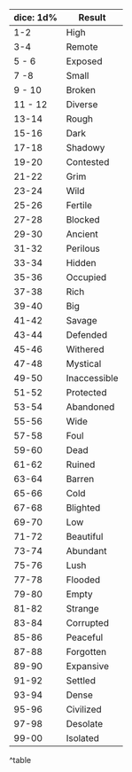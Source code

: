 | dice: 1d%    | Result        |
|---------|--------------|
| 1-2     | High         |
| 3-4     | Remote       |
| 5 - 6   | Exposed      |
| 7 -8    | Small        |
| 9 - 10  | Broken       |
| 11 - 12 | Diverse      |
| 13-14   | Rough        |
| 15-16   | Dark         |
| 17-18   | Shadowy      |
| 19-20   | Contested    |
| 21-22   | Grim         |
| 23-24   | Wild         |
| 25-26   | Fertile      |
| 27-28   | Blocked      |
| 29-30   | Ancient      |
| 31-32   | Perilous     |
| 33-34   | Hidden       |
| 35-36   | Occupied     |
| 37-38   | Rich         |
| 39-40   | Big          |
| 41-42   | Savage       |
| 43-44   | Defended     |
| 45-46   | Withered     |
| 47-48   | Mystical     |
| 49-50   | Inaccessible |
| 51-52   | Protected    |
| 53-54   | Abandoned    |
| 55-56   | Wide         |
| 57-58   | Foul         |
| 59-60   | Dead         |
| 61-62   | Ruined       |
| 63-64   | Barren       |
| 65-66   | Cold         |
| 67-68   | Blighted     |
| 69-70   | Low          |
| 71-72   | Beautiful    |
| 73-74   | Abundant     |
| 75-76   | Lush         |
| 77-78   | Flooded      |
| 79-80   | Empty        |
| 81-82   | Strange      |
| 83-84   | Corrupted    |
| 85-86   | Peaceful     |
| 87-88   | Forgotten    |
| 89-90   | Expansive    |
| 91-92   | Settled      |
| 93-94   | Dense        |
| 95-96   | Civilized    |
| 97-98   | Desolate     |
| 99-00   | Isolated     |
^table

 
 
